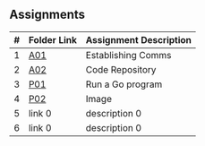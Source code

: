 ##  Assignments

|   #   | Folder Link | Assignment Description |
| :---: | ----------- | ---------------------- |
|   1   | [A01](link)      | Establishing Comms  |
|   2   | [A02](link)      | Code Repository  |
|   3   | [P01](https://github.com/baogtrang/4143-PLC/tree/main/Assignments/P01)      | Run a Go program       |
|   4   | [P02](https://github.com/baogtrang/4143-PLC/tree/main/Assignments/P02)      | Image           |
|   5   | link 0      | description 0          |
|   6   | link 0      | description 0          |
